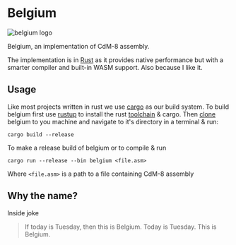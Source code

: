 # Belgium

![belgium logo](logo.png)

Belgium, an implementation of CdM-8 assembly.

The implementation is in [Rust](https://www.rust-lang.org/) as it provides
native performance but with a smarter compiler and built-in WASM support. Also
because I like it.

## Usage

Like most projects written in rust we use
[cargo](https://doc.rust-lang.org/cargo/) as our build system. To build belgium
first use [rustup](https://rustup.rs/) to install the rust
[toolchain](https://en.wikipedia.org/wiki/Toolchain) & cargo. Then
[clone](https://help.github.com/articles/cloning-a-repository/) belgium to you
machine and navigate to it's directory in a terminal & run:

```
cargo build --release
```
To make a release build of belgium or to compile & run
```
cargo run --release --bin belgium <file.asm>
```
Where `<file.asm>` is a path to a file containing CdM-8 assembly

## Why the name?

Inside joke

> If today is Tuesday, then this is Belgium. Today is Tuesday. This is Belgium.
